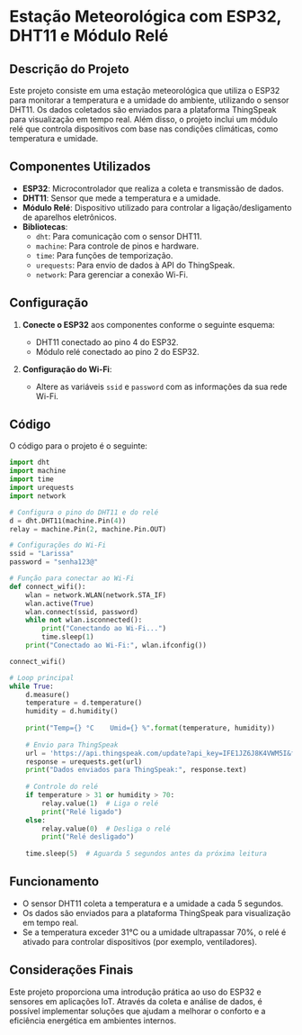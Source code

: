 
# Estação Meteorológica com ESP32, DHT11 e Módulo Relé

## Descrição do Projeto

Este projeto consiste em uma estação meteorológica que utiliza o ESP32 para monitorar a temperatura e a umidade do ambiente, utilizando o sensor DHT11. Os dados coletados são enviados para a plataforma ThingSpeak para visualização em tempo real. Além disso, o projeto inclui um módulo relé que controla dispositivos com base nas condições climáticas, como temperatura e umidade.

## Componentes Utilizados

- **ESP32**: Microcontrolador que realiza a coleta e transmissão de dados.
- **DHT11**: Sensor que mede a temperatura e a umidade.
- **Módulo Relé**: Dispositivo utilizado para controlar a ligação/desligamento de aparelhos eletrônicos.
- **Bibliotecas**:
  - `dht`: Para comunicação com o sensor DHT11.
  - `machine`: Para controle de pinos e hardware.
  - `time`: Para funções de temporização.
  - `urequests`: Para envio de dados à API do ThingSpeak.
  - `network`: Para gerenciar a conexão Wi-Fi.

## Configuração

1. **Conecte o ESP32** aos componentes conforme o seguinte esquema:
   - DHT11 conectado ao pino 4 do ESP32.
   - Módulo relé conectado ao pino 2 do ESP32.

2. **Configuração do Wi-Fi**:
   - Altere as variáveis `ssid` e `password` com as informações da sua rede Wi-Fi.

## Código

O código para o projeto é o seguinte:

```python
import dht
import machine
import time
import urequests
import network

# Configura o pino do DHT11 e do relé
d = dht.DHT11(machine.Pin(4))
relay = machine.Pin(2, machine.Pin.OUT)

# Configurações do Wi-Fi
ssid = "Larissa"
password = "senha123@"

# Função para conectar ao Wi-Fi
def connect_wifi():
    wlan = network.WLAN(network.STA_IF)
    wlan.active(True)
    wlan.connect(ssid, password)
    while not wlan.isconnected():
        print("Conectando ao Wi-Fi...")
        time.sleep(1)
    print("Conectado ao Wi-Fi:", wlan.ifconfig())

connect_wifi()

# Loop principal
while True:
    d.measure()
    temperature = d.temperature()
    humidity = d.humidity()
    
    print("Temp={} °C    Umid={} %".format(temperature, humidity))
    
    # Envio para ThingSpeak
    url = 'https://api.thingspeak.com/update?api_key=IFE1JZ6J8K4VWM5I&field1={}&field2={}'.format(temperature, humidity)
    response = urequests.get(url)
    print("Dados enviados para ThingSpeak:", response.text)
    
    # Controle do relé
    if temperature > 31 or humidity > 70:
        relay.value(1)  # Liga o relé
        print("Relé ligado")
    else:
        relay.value(0)  # Desliga o relé
        print("Relé desligado")
    
    time.sleep(5)  # Aguarda 5 segundos antes da próxima leitura
```

## Funcionamento

- O sensor DHT11 coleta a temperatura e a umidade a cada 5 segundos.
- Os dados são enviados para a plataforma ThingSpeak para visualização em tempo real.
- Se a temperatura exceder 31°C ou a umidade ultrapassar 70%, o relé é ativado para controlar dispositivos (por exemplo, ventiladores).

## Considerações Finais

Este projeto proporciona uma introdução prática ao uso do ESP32 e sensores em aplicações IoT. Através da coleta e análise de dados, é possível implementar soluções que ajudam a melhorar o conforto e a eficiência energética em ambientes internos.


